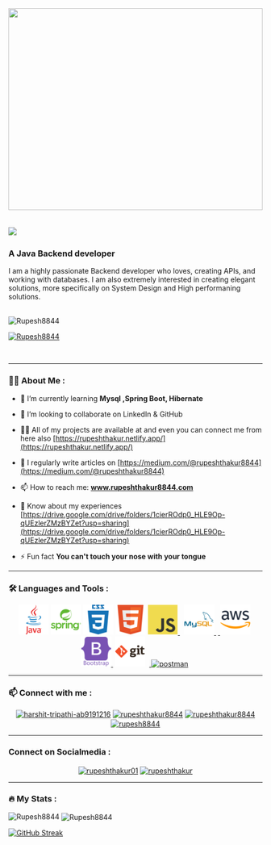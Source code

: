 <div align="center">
  <img src="https://media.giphy.com/media/dWesBcTLavkZuG35MI/giphy.gif" width="100%" height="400" />
</div>

<div style="display: flex; justify-content: space-around;" >
<div>

<br/><img src="https://readme-typing-svg.herokuapp.com?font=Architects+Daughter&amp;color=000000&amp;size=30&amp;lines=Hey!+👋+It's+Rupesh+Thakur!;Learning+Java+Backend+Development...;" style="max-width: 100%;">
<br/>
<h3 align="left">A Java Backend developer</h3>
I am a highly passionate Backend developer who loves, creating APIs, and working with databases. I am also extremely interested in creating elegant solutions, more specifically on System Design and High performaning solutions.
</div>
</div>
<br>
<p align="left"> <img src="https://komarev.com/ghpvc/?username=Rupesh8844&label=Profile%20views&color=0e75b6&style=flat" alt="Rupesh8844" /> </p>

<p align="left"> <a href="https://github.com/ryo-ma/github-profile-trophy"><img src="https://github-profile-trophy.vercel.app/?username=Rupesh8844" alt="Rupesh8844" /></a> </p>
<br>

---

### :woman_technologist: About Me :
 
- 🌱 I’m currently learning **Mysql ,Spring Boot, Hibernate**

- 👯 I’m looking to collaborate on LinkedIn & GitHub

- 👨‍💻 All of my projects are available at and even you can connect me from here also [https://rupeshthakur.netlify.app/](https://rupeshthakur.netlify.app/)

- 📝 I regularly write articles on [https://medium.com/@rupeshthakur8844](https://medium.com/@rupeshthakur8844)

- 📫 How to reach me: **www.rupeshthakur8844.com**

- 📄 Know about my experiences [https://drive.google.com/drive/folders/1cierROdp0_HLE9Op-qUEzlerZMzBYZet?usp=sharing](https://drive.google.com/drive/folders/1cierROdp0_HLE9Op-qUEzlerZMzBYZet?usp=sharing)

- ⚡ Fun fact **You can't touch your nose with your tongue**

---

### :hammer_and_wrench: Languages and Tools :

<p align="center">
  <a href="https://www.java.com" target="_blank" rel="noreferrer"><img src="https://github.com/devicons/devicon/blob/master/icons/java/java-original-wordmark.svg" title="Java" alt="Java" width="60" height="60"/></a>&nbsp;<a href="https://spring.io/" target="_blank" rel="noreferrer"><img src="https://github.com/devicons/devicon/blob/master/icons/spring/spring-original-wordmark.svg" title="Spring" alt="Spring" width="60" height="60"/></a>&nbsp;<a href="https://www.w3schools.com/css/" target="_blank" rel="noreferrer"><img src="https://github.com/devicons/devicon/blob/master/icons/css3/css3-plain-wordmark.svg"  title="CSS3" alt="CSS" width="60" height="60"/></a>&nbsp;<a href="https://www.w3.org/html/" target="_blank" rel="noreferrer"><img src="https://github.com/devicons/devicon/blob/master/icons/html5/html5-original.svg" title="HTML5" alt="HTML" width="60" height="60"/></a>&nbsp;<a href="https://developer.mozilla.org/en-US/docs/Web/JavaScript" target="_blank" rel="noreferrer"><img src="https://github.com/devicons/devicon/blob/master/icons/javascript/javascript-original.svg" title="JavaScript" alt="JavaScript" width="60" height="60"/> </a> &nbsp;
<a href="https://www.mysql.com/" target="_blank" rel="noreferrer"> <img src="https://github.com/devicons/devicon/blob/master/icons/mysql/mysql-original-wordmark.svg" title="MySQL"  alt="MySQL" width="60" height="60"/> </a>&nbsp;<a href="https://aws.amazon.com" target="_blank" rel="noreferrer"> <img src="https://raw.githubusercontent.com/devicons/devicon/master/icons/amazonwebservices/amazonwebservices-original-wordmark.svg" alt="aws" width="60" height="60"/></a>&nbsp;<a href="https://getbootstrap.com" target="_blank" rel="noreferrer"> <img src="https://raw.githubusercontent.com/devicons/devicon/master/icons/bootstrap/bootstrap-plain-wordmark.svg" alt="bootstrap" width="60" height="60"/> </a> &nbsp;<a href="https://git-scm.com/" target="_blank" rel="noreferrer"><img src="https://github.com/devicons/devicon/blob/master/icons/git/git-original-wordmark.svg" title="Git" alt="Git" width="60" height="60"/></a> &nbsp;<a href="https://postman.com" target="_blank" rel="noreferrer"> <img src="https://www.vectorlogo.zone/logos/getpostman/getpostman-icon.svg" alt="postman" width="50"   height="50"/></a>&nbsp;</p>

---
### :mailbox: Connect with me :


<p align="center">
<a href="https://www.linkedin.com/in/rupeshthakur8844/" target="blank"><img align="center" src="https://raw.githubusercontent.com/rahuldkjain/github-profile-readme-generator/master/src/images/icons/Social/linked-in-alt.svg" alt="harshit-tripathi-ab9191216" height="30" width="40" /></a>
<a href="https://medium.com/@rupeshthakur8844" target="blank"><img align="center" src="https://raw.githubusercontent.com/rahuldkjain/github-profile-readme-generator/master/src/images/icons/Social/medium.svg" alt="rupeshthakur8844" height="30" width="40" /></a>
<a href="https://www.hackerrank.com/rupeshthakur8844" target="blank"><img align="center" src="https://raw.githubusercontent.com/rahuldkjain/github-profile-readme-generator/master/src/images/icons/Social/hackerrank.svg" alt="rupeshthakur8844" height="30" width="40" /></a>
<a href="https://www.leetcode.com/rupesh8844" target="blank"><img align="center" src="https://raw.githubusercontent.com/rahuldkjain/github-profile-readme-generator/master/src/images/icons/Social/leet-code.svg" alt="rupesh8844" height="30" width="40" /></a>
</p>

---
### Connect on Socialmedia :

<p align="center">
  <a href="https://www.instagram.com/rupeshthakur01" target="blank"><img align="center" src="https://raw.githubusercontent.com/rahuldkjain/github-profile-readme-generator/master/src/images/icons/Social/instagram.svg" alt="rupeshthakur01" height="30" width="40" /></a>
<a href="https://www.facebook.com/rupesh.thakur.127201" target="blank"><img align="center" src="https://raw.githubusercontent.com/rahuldkjain/github-profile-readme-generator/master/src/images/icons/Social/facebook.svg" alt="rupeshthakur" height="30" width="40" /></a></p>

---

### :fire: My Stats :

<p><img align="left" src="https://github-readme-stats.vercel.app/api/top-langs?username=Rupesh8844&show_icons=true&locale=en&layout=compact&theme=vision-friendly-dark" alt="Rupesh8844" /></p>

<p>&nbsp;<img align="center" src="https://github-readme-stats.vercel.app/api?username=Rupesh8844&show_icons=true&locale=en&layout=compact&theme=vision-friendly-dark" alt="Rupesh8844" /></p>     

[![GitHub Streak](http://github-readme-streak-stats.herokuapp.com?user=Rupesh8844&theme=dark&background=000000)](https://git.io/streak-stats)
